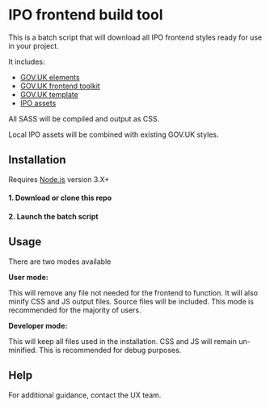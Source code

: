 # IPO frontend build tool

This is a batch script that will download all IPO frontend styles ready for use in your project.

It includes:
- <a href="https://github.com/alphagov/govuk_elements">GOV.UK elements</a>
- <a href="https://github.com/alphagov/govuk_frontend_toolkit">GOV.UK frontend toolkit</a>
- <a href="https://github.com/alphagov/govuk_template">GOV.UK template</a>
- <a href="https://github.com/intellectual-property-office/Assets">IPO assets</a>

All SASS will be compiled and output as CSS. 

Local IPO assets will be combined with existing GOV.UK styles. 

## Installation

Requires <a href="https://nodejs.org/en/">Node.js</a> version 3.X+

#### 1. Download or clone this repo
#### 2. Launch the batch script

## Usage

There are two modes available

<b>User mode:</b>

This will remove any file not needed for the frontend to function. It will also minify CSS and JS output files. Source files will be included. This mode is recommended for the majority of users.

<b>Developer mode:</b>

This will keep all files used in the installation. CSS and JS will remain un-minified. This is recommended for debug purposes. 

## Help

For additional guidance, contact the UX team.
